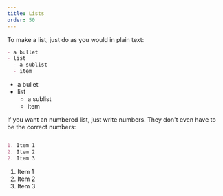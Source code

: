 ```yaml
---
title: Lists
order: 50
---
```


To make a list, just do as you would in plain text:

```md
- a bullet
- list
  - a sublist
  - item
```

-   a bullet
-   list
    -   a sublist
    -   item

If you want an numbered list, just write numbers.
They don't even have to be the correct numbers:

```md

1. Item 1
2. Item 2
2. Item 3
```

1.  Item 1
2.  Item 2
3.  Item 3
